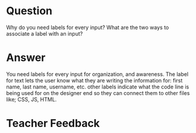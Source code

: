 # Question
Why do you need labels for every input? What are the two ways to associate a label with an input?

# Answer
You need labels for  every input for organization, and awareness. The label for text lets the user know what  they are writing the information for: first name, last  name,  username, etc. other labels indicate what the code  line is being used for on the designer end so they can connect them to other files like; CSS, JS, HTML.

# Teacher Feedback